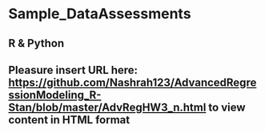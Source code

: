 # Sample_DataAssessments
## R & Python 
## Pleasure insert URL here: https://github.com/Nashrah123/AdvancedRegressionModeling_R-Stan/blob/master/AdvRegHW3_n.html to view content in HTML format

